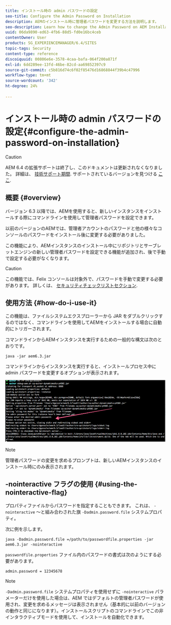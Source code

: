 ```yaml
---
title: インストール時の admin パスワードの設定
seo-title: Configure the Admin Password on Installation
description: AEMのインストール時に管理者パスワードを変更する方法を説明します。
seo-description: Learn how to change the Admin Password on AEM Installation.
uuid: 06da9890-ed63-4fb6-88d5-fd0e16bc4ceb
contentOwner: User
products: SG_EXPERIENCEMANAGER/6.4/SITES
topic-tags: Security
content-type: reference
discoiquuid: 00806e6e-3578-4caa-bafa-064f200a871f
exl-id: 6dd289ee-13fd-46be-82cd-aa69852397c9
source-git-commit: c5b816d74c6f02f85476d16868844f39b4c47996
workflow-type: tm+mt
source-wordcount: '342'
ht-degree: 24%

---
```


# インストール時の admin パスワードの設定{#configure-the-admin-password-on-installation}

>[!CAUTION]
>
>AEM 6.4 の拡張サポートは終了し、このドキュメントは更新されなくなりました。 詳細は、 [技術サポート期間](https://helpx.adobe.com/jp/support/programs/eol-matrix.html). サポートされているバージョンを見つける [ここ](https://experienceleague.adobe.com/docs/?lang=ja).

## 概要 {#overview}

バージョン 6.3 以降では、AEMを使用すると、新しいインスタンスをインストールする際にコマンドラインを使用して管理者パスワードを設定できます。

以前のバージョンのAEMでは、管理者アカウントのパスワードと他の様々なコンソールのパスワードをインストール後に変更する必要がありました。

この機能により、AEMインスタンスのインストール中にリポジトリとサーブレットエンジンの新しい管理者パスワードを設定できる機能が追加され、後で手動で設定する必要がなくなります。

>[!CAUTION]
>
>この機能では、Felix コンソールは対象外で、パスワードを手動で変更する必要があります。 詳しくは、 [セキュリティチェックリストセクション](/help/sites-administering/security-checklist.md#change-default-passwords-for-the-aem-and-osgi-console-admin-accounts).

## 使用方法 {#how-do-i-use-it}

この機能は、ファイルシステムエクスプローラーから JAR をダブルクリックするのではなく、コマンドラインを使用してAEMをインストールする場合に自動的にトリガーされます。

コマンドラインからAEMインスタンスを実行するための一般的な構文は次のとおりです。

```shell
java -jar aem6.3.jar
```

コマンドラインからインスタンスを実行すると、インストールプロセス中に admin パスワードを変更するオプションが表示されます。

![chlimage_1-116](assets/chlimage_1-116.png)

>[!NOTE]
>
>管理者パスワードの変更を求めるプロンプトは、新しいAEMインスタンスのインストール時にのみ表示されます。

## -nointeractive フラグの使用 {#using-the-nointeractive-flag}

プロパティファイルからパスワードを指定することもできます。 これは、 `-nointeractive` ～と組み合わされた旗 `-Dadmin.password.file` システムプロパティ。

次に例を示します。

```shell
java -Dadmin.password.file =/path/to/passwordfile.properties -jar aem6.3.jar -nointeractive
```

`passwordfile.properties` ファイル内のパスワードの書式は次のようにする必要があります。

```xml
admin.password = 12345678
```

>[!NOTE]
>
>`-Dadmin.password.file` システムプロパティを使用せずに `-nointeractive` パラメーターだけを使用した場合は、AEM ではデフォルトの管理者パスワードが使用され、変更を求めるメッセージは表示されません（基本的に以前のバージョンの動作と同じになります）。インストールスクリプトのコマンドラインでこの非インタラクティブモードを使用して、インストールを自動化できます。
